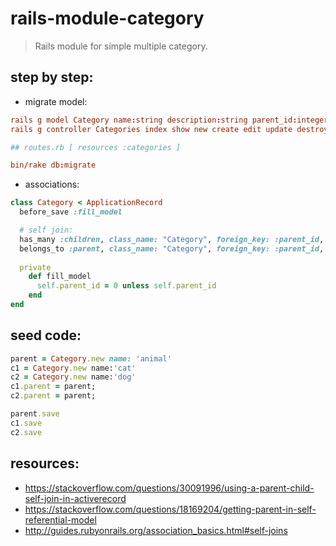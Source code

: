 # rails-module-category
> Rails module for simple multiple category.

## step by step:
+ migrate model:
```conf
rails g model Category name:string description:string parent_id:integer
rails g controller Categories index show new create edit update destroy

## routes.rb [ resources :categories ]

bin/rake db:migrate
```
+ associations:
```rb
class Category < ApplicationRecord
  before_save :fill_model

  # self join:
  has_many :children, class_name: "Category", foreign_key: :parent_id, inverse_of: :children
  belongs_to :parent, class_name: "Category", foreign_key: :parent_id, inverse_of: :parent, optional: true
  
  private
    def fill_model
      self.parent_id = 0 unless self.parent_id
    end
end
```

## seed code:
```rb
parent = Category.new name: 'animal'
c1 = Category.new name:'cat'
c2 = Category.new name:'dog'
c1.parent = parent;
c2.parent = parent;

parent.save
c1.save
c2.save


```

## resources:
+ https://stackoverflow.com/questions/30091996/using-a-parent-child-self-join-in-activerecord
+ https://stackoverflow.com/questions/18169204/getting-parent-in-self-referential-model
+ http://guides.rubyonrails.org/association_basics.html#self-joins